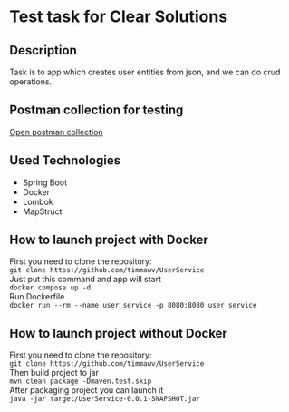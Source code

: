 # Test task for Clear Solutions

## Description

Task is to app which creates user entities from json, and we can do crud operations.

## Postman collection for testing
[Open postman collection](postman_test_collection/users.postman_collection.json)

## Used Technologies

* Spring Boot
* Docker
* Lombok
* MapStruct

## How to launch project with Docker

First you need to clone the repository:<br>
`git clone https://github.com/timmawv/UserService` <br>
Just put this command and app will start<br>
`docker compose up -d`<br>
Run Dockerfile<br>
`docker run --rm --name user_service -p 8080:8080 user_service`

## How to launch project without Docker

First you need to clone the repository:<br>
`git clone https://github.com/timmawv/UserService` <br>
Then build project to jar<br>
`mvn clean package -Dmaven.test.skip`<br>
After packaging project you can launch it <br>
`java -jar target/UserService-0.0.1-SNAPSHOT.jar`